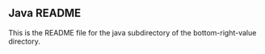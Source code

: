 ## Java README

This is the README file for the java subdirectory of the bottom-right-value directory.